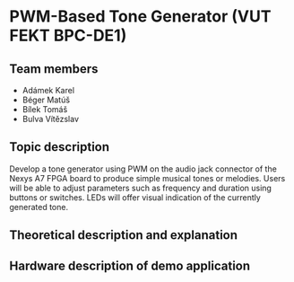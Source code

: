 # PWM-Based Tone Generator (VUT FEKT BPC-DE1)

## Team members
- Adámek Karel
- Béger Matúš
- Bílek Tomáš
- Bulva Vítězslav

## Topic description
Develop a tone generator using PWM on the audio jack connector of the Nexys A7 FPGA board to produce simple musical tones or melodies. Users will be able to adjust parameters such as frequency and duration using buttons or switches. LEDs will offer visual indication of the currently generated tone.

## Theoretical description and explanation


## Hardware description of demo application

